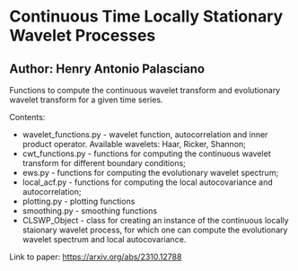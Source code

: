 # Continuous Time Locally Stationary Wavelet Processes
## Author: Henry Antonio Palasciano

Functions to compute the continuous wavelet transform and evolutionary wavelet transform for a given time series.

Contents:
* wavelet_functions.py - wavelet function, autocorrelation and inner product operator. Available wavelets: Haar, Ricker, Shannon;
* cwt_functions.py - functions for computing the continuous wavelet transform for different boundary conditions;
* ews.py - functions for computing the evolutionary wavelet spectrum;
* local_acf.py - functions for computing the local autocovariance and autocorrelation;
* plotting.py - plotting functions
* smoothing.py - smoothing functions
* CLSWP_Object - class for creating an instance of the continuous locally staionary wavelet process, for which one can compute the evolutionary wavelet spectrum and local autocovariance.

Link to paper: https://arxiv.org/abs/2310.12788